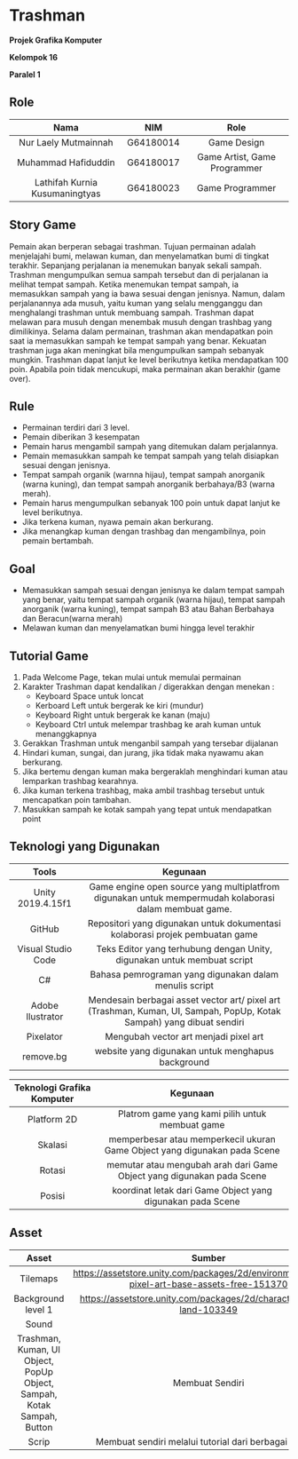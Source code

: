 # Trashman
**Projek Grafika Komputer**

**Kelompok 16**

**Paralel 1**


## Role

**Nama**|**NIM**|**Role**
:-----:|:-----: |:-----:
Nur Laely Mutmainnah | G64180014| Game Design
Muhammad Hafiduddin | G64180017 | Game Artist, Game Programmer
Lathifah Kurnia Kusumaningtyas | G64180023 | Game Programmer


## Story Game
Pemain akan berperan sebagai trashman. Tujuan permainan adalah menjelajahi bumi, melawan kuman, dan menyelamatkan bumi di tingkat terakhir. Sepanjang perjalanan ia menemukan banyak sekali sampah. Trashman mengumpulkan semua sampah tersebut dan di perjalanan ia melihat tempat sampah. Ketika menemukan tempat sampah, ia memasukkan sampah yang ia bawa sesuai dengan jenisnya. Namun, dalam perjalanannya ada musuh, yaitu kuman yang selalu mengganggu dan menghalangi trashman untuk membuang sampah. Trashman dapat melawan para musuh dengan menembak musuh dengan trashbag yang dimilikinya. Selama dalam permainan, trashman akan mendapatkan poin saat ia memasukkan sampah ke tempat sampah yang benar. Kekuatan trashman juga akan meningkat  bila mengumpulkan sampah sebanyak mungkin. Trashman dapat lanjut ke level berikutnya ketika mendapatkan 100 poin. Apabila poin tidak mencukupi, maka permainan akan berakhir (game over).


## Rule
- Permainan terdiri dari 3 level.  
- Pemain diberikan 3 kesempatan 
- Pemain harus mengambil sampah yang ditemukan dalam perjalannya.
- Pemain memasukkan sampah ke tempat sampah yang telah disiapkan sesuai dengan jenisnya.
- Tempat sampah organik (warnna hijau), tempat sampah anorganik (warna kuning), dan tempat sampah anorganik berbahaya/B3 (warna merah).
- Pemain harus mengumpulkan sebanyak 100 poin untuk dapat lanjut ke level berikutnya. 
- Jika terkena kuman, nyawa pemain akan berkurang.  
- Jika menangkap kuman dengan trashbag dan mengambilnya, poin pemain bertambah.
 

## Goal
- Memasukkan sampah sesuai dengan jenisnya ke dalam tempat sampah yang benar, yaitu tempat sampah organik (warna hijau), tempat sampah anorganik (warna kuning), tempat sampah B3 atau Bahan Berbahaya dan Beracun(warna merah)
- Melawan kuman dan menyelamatkan bumi hingga level terakhir

## Tutorial Game
1. Pada Welcome Page, tekan mulai untuk memulai permainan
2. Karakter Trashman dapat kendalikan / digerakkan dengan menekan :
	- Keyboard Space untuk loncat
	- Kerboard Left untuk bergerak ke kiri (mundur)
	- Keyboard Right untuk bergerak ke kanan (maju)
	- Keyboard Ctrl untuk melempar trashbag ke arah kuman untuk menanggkapnya
3. Gerakkan Trashman untuk menganbil sampah yang tersebar dijalanan
4. Hindari kuman, sungai, dan jurang, jika tidak maka nyawamu akan berkurang.
5. Jika bertemu dengan kuman maka bergeraklah menghindari kuman atau lemparkan trashbag kearahnya.
6. Jika kuman terkena trashbag, maka ambil trashbag tersebut untuk mencapatkan poin tambahan.
7. Masukkan sampah ke kotak sampah yang tepat untuk mendapatkan point

## Teknologi yang Digunakan

**Tools** | **Kegunaan**
:-----:|:-----:
Unity 2019.4.15f1 | Game engine open source yang multiplatfrom digunakan untuk mempermudah kolaborasi dalam membuat game.
GitHub | Repositori yang digunakan untuk dokumentasi kolaborasi projek pembuatan game 
Visual Studio Code | Teks Editor yang terhubung dengan Unity, digunakan untuk membuat script 
C#| Bahasa pemrograman yang digunakan dalam menulis script
Adobe Ilustrator | Mendesain berbagai asset vector art/ pixel art (Trashman, Kuman, UI, Sampah, PopUp, Kotak Sampah) yang dibuat sendiri
Pixelator | Mengubah vector art menjadi pixel art
remove.bg | website yang digunakan untuk menghapus background


**Teknologi Grafika Komputer** | **Kegunaan**
:-----:|:-----:
Platform 2D | Platrom game yang kami pilih untuk membuat game 
Skalasi | memperbesar atau memperkecil ukuran Game Object yang digunakan pada Scene
Rotasi | memutar atau mengubah arah dari Game Object yang digunakan pada Scene
Posisi | koordinat letak dari Game Object yang digunakan pada Scene




## Asset
**Asset**| **Sumber**
:-----:|:-----:
Tilemaps | https://assetstore.unity.com/packages/2d/environments/nature-pixel-art-base-assets-free-151370
Background level 1 | https://assetstore.unity.com/packages/2d/characters/sunny-land-103349
Sound | 
Trashman, Kuman, UI Object, PopUp Object, Sampah, Kotak Sampah, Button| Membuat Sendiri
Scrip | Membuat sendiri melalui tutorial dari berbagai sumber


